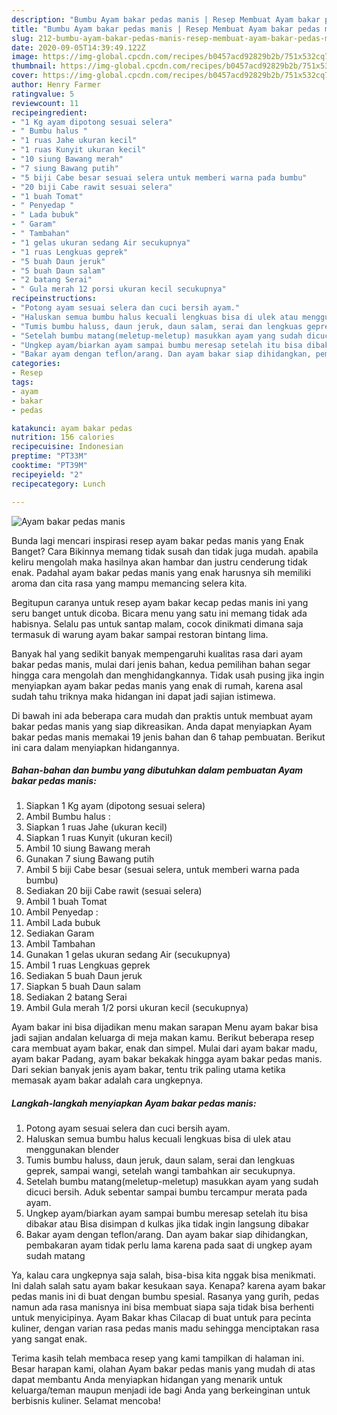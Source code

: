 ```yaml
---
description: "Bumbu Ayam bakar pedas manis | Resep Membuat Ayam bakar pedas manis Yang Mudah Dan Praktis"
title: "Bumbu Ayam bakar pedas manis | Resep Membuat Ayam bakar pedas manis Yang Mudah Dan Praktis"
slug: 212-bumbu-ayam-bakar-pedas-manis-resep-membuat-ayam-bakar-pedas-manis-yang-mudah-dan-praktis
date: 2020-09-05T14:39:49.122Z
image: https://img-global.cpcdn.com/recipes/b0457acd92829b2b/751x532cq70/ayam-bakar-pedas-manis-foto-resep-utama.jpg
thumbnail: https://img-global.cpcdn.com/recipes/b0457acd92829b2b/751x532cq70/ayam-bakar-pedas-manis-foto-resep-utama.jpg
cover: https://img-global.cpcdn.com/recipes/b0457acd92829b2b/751x532cq70/ayam-bakar-pedas-manis-foto-resep-utama.jpg
author: Henry Farmer
ratingvalue: 5
reviewcount: 11
recipeingredient:
- "1 Kg ayam dipotong sesuai selera"
- " Bumbu halus "
- "1 ruas Jahe ukuran kecil"
- "1 ruas Kunyit ukuran kecil"
- "10 siung Bawang merah"
- "7 siung Bawang putih"
- "5 biji Cabe besar sesuai selera untuk memberi warna pada bumbu"
- "20 biji Cabe rawit sesuai selera"
- "1 buah Tomat"
- " Penyedap "
- " Lada bubuk"
- " Garam"
- " Tambahan"
- "1 gelas ukuran sedang Air secukupnya"
- "1 ruas Lengkuas geprek"
- "5 buah Daun jeruk"
- "5 buah Daun salam"
- "2 batang Serai"
- " Gula merah 12 porsi ukuran kecil secukupnya"
recipeinstructions:
- "Potong ayam sesuai selera dan cuci bersih ayam."
- "Haluskan semua bumbu halus kecuali lengkuas bisa di ulek atau menggunakan blender"
- "Tumis bumbu haluss, daun jeruk, daun salam, serai dan lengkuas geprek, sampai wangi, setelah wangi tambahkan air secukupnya."
- "Setelah bumbu matang(meletup-meletup) masukkan ayam yang sudah dicuci bersih. Aduk sebentar sampai bumbu tercampur merata pada ayam."
- "Ungkep ayam/biarkan ayam sampai bumbu meresap setelah itu bisa dibakar atau Bisa disimpan d kulkas jika tidak ingin langsung dibakar"
- "Bakar ayam dengan teflon/arang. Dan ayam bakar siap dihidangkan, pembakaran ayam tidak perlu lama karena pada saat di ungkep ayam sudah matang"
categories:
- Resep
tags:
- ayam
- bakar
- pedas

katakunci: ayam bakar pedas 
nutrition: 156 calories
recipecuisine: Indonesian
preptime: "PT33M"
cooktime: "PT39M"
recipeyield: "2"
recipecategory: Lunch

---
```



![Ayam bakar pedas manis](https://img-global.cpcdn.com/recipes/b0457acd92829b2b/751x532cq70/ayam-bakar-pedas-manis-foto-resep-utama.jpg)

Bunda lagi mencari inspirasi resep ayam bakar pedas manis yang Enak Banget? Cara Bikinnya memang tidak susah dan tidak juga mudah. apabila keliru mengolah maka hasilnya akan hambar dan justru cenderung tidak enak. Padahal ayam bakar pedas manis yang enak harusnya sih memiliki aroma dan cita rasa yang mampu memancing selera kita.

Begitupun caranya untuk resep ayam bakar kecap pedas manis ini yang seru banget untuk dicoba. Bicara menu yang satu ini memang tidak ada habisnya. Selalu pas untuk santap malam, cocok dinikmati dimana saja termasuk di warung ayam bakar sampai restoran bintang lima.

Banyak hal yang sedikit banyak mempengaruhi kualitas rasa dari ayam bakar pedas manis, mulai dari jenis bahan, kedua pemilihan bahan segar hingga cara mengolah dan menghidangkannya. Tidak usah pusing jika ingin menyiapkan ayam bakar pedas manis yang enak di rumah, karena asal sudah tahu triknya maka hidangan ini dapat jadi sajian istimewa.


Di bawah ini ada beberapa cara mudah dan praktis untuk membuat ayam bakar pedas manis yang siap dikreasikan. Anda dapat menyiapkan Ayam bakar pedas manis memakai 19 jenis bahan dan 6 tahap pembuatan. Berikut ini cara dalam menyiapkan hidangannya.

<!--inarticleads1-->

##### Bahan-bahan dan bumbu yang dibutuhkan dalam pembuatan Ayam bakar pedas manis:

1. Siapkan 1 Kg ayam (dipotong sesuai selera)
1. Ambil  Bumbu halus :
1. Siapkan 1 ruas Jahe (ukuran kecil)
1. Siapkan 1 ruas Kunyit (ukuran kecil)
1. Ambil 10 siung Bawang merah
1. Gunakan 7 siung Bawang putih
1. Ambil 5 biji Cabe besar (sesuai selera, untuk memberi warna pada bumbu)
1. Sediakan 20 biji Cabe rawit (sesuai selera)
1. Ambil 1 buah Tomat
1. Ambil  Penyedap :
1. Ambil  Lada bubuk
1. Sediakan  Garam
1. Ambil  Tambahan
1. Gunakan 1 gelas ukuran sedang Air (secukupnya)
1. Ambil 1 ruas Lengkuas geprek
1. Sediakan 5 buah Daun jeruk
1. Siapkan 5 buah Daun salam
1. Sediakan 2 batang Serai
1. Ambil  Gula merah 1/2 porsi ukuran kecil (secukupnya)


Ayam bakar ini bisa dijadikan menu makan sarapan Menu ayam bakar bisa jadi sajian andalan keluarga di meja makan kamu. Berikut beberapa resep cara membuat ayam bakar, enak dan simpel. Mulai dari ayam bakar madu, ayam bakar Padang, ayam bakar bekakak hingga ayam bakar pedas manis. Dari sekian banyak jenis ayam bakar, tentu trik paling utama ketika memasak ayam bakar adalah cara ungkepnya. 

<!--inarticleads2-->

##### Langkah-langkah menyiapkan Ayam bakar pedas manis:

1. Potong ayam sesuai selera dan cuci bersih ayam.
1. Haluskan semua bumbu halus kecuali lengkuas bisa di ulek atau menggunakan blender
1. Tumis bumbu haluss, daun jeruk, daun salam, serai dan lengkuas geprek, sampai wangi, setelah wangi tambahkan air secukupnya.
1. Setelah bumbu matang(meletup-meletup) masukkan ayam yang sudah dicuci bersih. Aduk sebentar sampai bumbu tercampur merata pada ayam.
1. Ungkep ayam/biarkan ayam sampai bumbu meresap setelah itu bisa dibakar atau Bisa disimpan d kulkas jika tidak ingin langsung dibakar
1. Bakar ayam dengan teflon/arang. Dan ayam bakar siap dihidangkan, pembakaran ayam tidak perlu lama karena pada saat di ungkep ayam sudah matang


Ya, kalau cara ungkepnya saja salah, bisa-bisa kita nggak bisa menikmati. Ini dalah salah satu ayam bakar kesukaan saya. Kenapa? karena ayam bakar pedas manis ini di buat dengan bumbu spesial. Rasanya yang gurih, pedas namun ada rasa manisnya ini bisa membuat siapa saja tidak bisa berhenti untuk menyicipinya. Ayam Bakar khas Cilacap di buat untuk para pecinta kuliner, dengan varian rasa pedas manis madu sehingga menciptakan rasa yang sangat enak. 

Terima kasih telah membaca resep yang kami tampilkan di halaman ini. Besar harapan kami, olahan Ayam bakar pedas manis yang mudah di atas dapat membantu Anda menyiapkan hidangan yang menarik untuk keluarga/teman maupun menjadi ide bagi Anda yang berkeinginan untuk berbisnis kuliner. Selamat mencoba!
